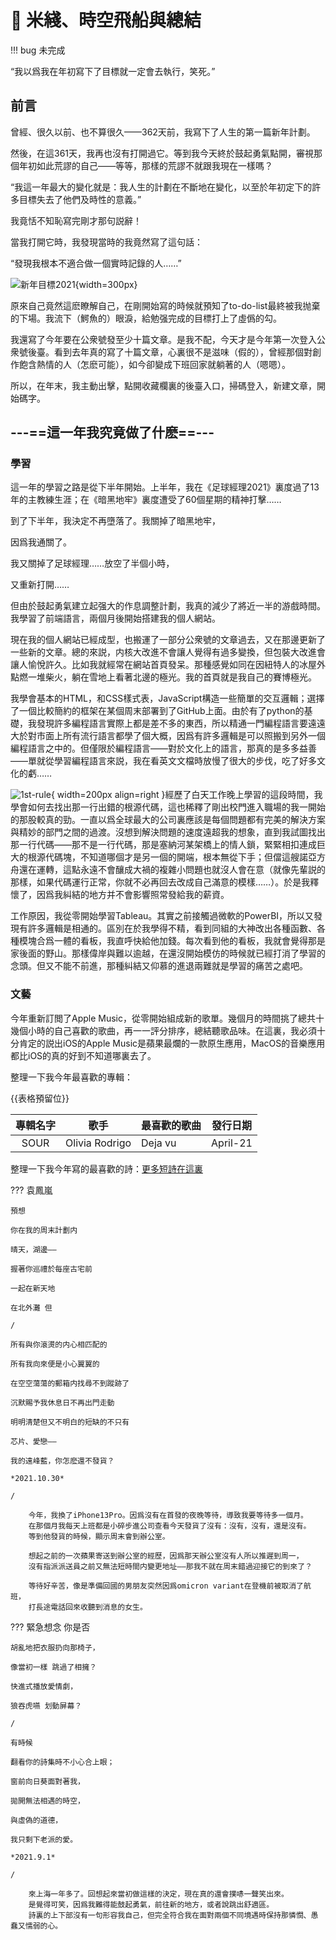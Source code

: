 # :bookmark: 米綫、時空飛船與總結


!!! bug
    未完成

“我以爲我在年初寫下了目標就一定會去執行，笑死。”

## 前言

曾經、很久以前、也不算很久——362天前，我寫下了人生的第一篇新年計劃。

然後，在這361天，我再也沒有打開過它。等到我今天終於鼓起勇氣點開，審視那個年初如此荒謬的自己——等等，那樣的荒謬不就跟我現在一樣嗎？

“我這一年最大的變化就是：我人生的計劃在不斷地在變化，以至於年初定下的許多目標失去了他們及時性的意義。”

我竟恬不知恥寫完剛才那句説辭！

當我打開它時，我發現當時的我竟然寫了這句話：

“發現我根本不適合做一個實時記錄的人……”

![新年目標2021](img/todolist.png){width=300px}


原來自己竟然這麽瞭解自己，在剛開始寫的時候就預知了to-do-list最終被我抛棄的下場。我流下（鰐魚的）眼淚，給勉强完成的目標打上了虛僞的勾。

我還寫了今年要在公衆號發至少十篇文章。是我不配，今天才是今年第一次登入公衆號後臺。看到去年真的寫了十篇文章，心裏很不是滋味（假的），曾經那個對創作飽含熱情的人（怎麽可能），如今卻變成下班回家就躺著的人（嗯嗯）。

所以，在年末，我主動出擊，點開收藏欄裏的後臺入口，掃碼登入，新建文章，開始碼字。

## ---==這一年我究竟做了什麽==---

### 學習

這一年的學習之路是從下半年開始。上半年，我在《足球經理2021》裏度過了13年的主教練生涯；在《暗黑地牢》裏度遭受了60個星期的精神打擊……

到了下半年，我決定不再墮落了。我關掉了暗黑地牢，

因爲我通關了。

我又關掉了足球經理……放空了半個小時，

又重新打開……

但由於鼓起勇氣建立起强大的作息調整計劃，我真的減少了將近一半的游戲時間。我學習了前端語言，兩個月後開始搭建我的個人網站。

現在我的個人網站已經成型，也搬運了一部分公衆號的文章過去，又在那邊更新了一些新的文章。總的來説，内核大改進不會讓人覺得有過多變換，但包裝大改進會讓人愉悅許久。比如我就經常在網站首頁發呆。那種感覺如同在因紐特人的冰屋外點燃一堆柴火，躺在雪地上看著北邊的極光。我的首頁就是我自己的賽博極光。

我學會基本的HTML，和CSS樣式表，JavaScript構造一些簡單的交互邏輯；選擇了一個比較簡約的框架在某個周末部署到了GitHub上面。由於有了python的基礎，我發現許多編程語言實際上都是差不多的東西，所以精通一門編程語言要遠遠大於對市面上所有流行語言都學了個大概，因爲有許多邏輯是可以照搬到另外一個編程語言之中的。但僅限於編程語言——對於文化上的語言，那真的是多多益善——單就從學習編程語言來説，我在看英文文檔時放慢了很大的步伐，吃了好多文化的虧……

![1st-rule](img/1rule.jpg){ width=200px align=right }經歷了白天工作晚上學習的這段時間，我學會如何去找出那一行出錯的根源代碼，這也稀釋了剛出校門進入職場的我一開始的那股較真的勁。一直以爲全球最大的公司裏應該是每個問題都有完美的解決方案與精妙的部門之間的過渡。沒想到解決問題的速度遠超我的想象，直到我試圖找出那一行代碼——那不是一行代碼，那是塞納河某架橋上的情人鎖，緊緊相扣連成巨大的根源代碼塊，不知道哪個才是另一個的開端，根本無從下手；但儅這艘諾亞方舟還在運轉，這點永遠不會釀成大禍的複雜小問題也就沒人會在意（就像先輩説的那樣，如果代碼運行正常，你就不必再回去改成自己滿意的模樣……）。於是我釋懷了，因爲我糾結的地方并不會影響照常發給我的薪資。



工作原因，我從零開始學習Tableau。其實之前接觸過微軟的PowerBI，所以又發現有許多邏輯是相通的。區別在於我學得不精，看到同組的大神改出各種函數、各種模塊合爲一體的看板，我直呼快給他加錢。每次看到他的看板，我就會覺得那是家後面的野山。那樣偉岸與難以逾越，在還沒開始模仿的時候就已經打消了學習的念頭。但又不能不前進，那種糾結又仰慕的進退兩難就是學習的痛苦之處吧。




### 文藝

今年重新訂閲了Apple Music，從零開始組成新的歌單。幾個月的時間挑了總共十幾個小時的自己喜歡的歌曲，再一一評分排序，總結聽歌品味。在這裏，我必須十分肯定的説出iOS的Apple Music是蘋果最爛的一款原生應用，MacOS的音樂應用都比iOS的真的好到不知道哪裏去了。

整理一下我今年最喜歡的專輯：


{{表格預留位}}

|專輯名字|歌手|最喜歡的歌曲|發行日期|
|:-----:|----|-----------|-------|
|SOUR|Olivia Rodrigo|Deja vu|April-21|



整理一下我今年寫的最喜歡的詩：[更多短詩在這裏](../poems/preface.md)

??? 袁鳳嵐

    預想

    你在我的周末計劃内

    晴天，湖邊——

    握著你巡禮於每座古宅前

    一起在新天地

    在北外灘 但

    /

    所有與你滾燙的内心相匹配的

    所有我向來便是小心翼翼的

    在空空蕩蕩的郵箱内找尋不到蹤跡了

    沉默賜予我休息日不再出門走動

    明明清楚但又不明白的短缺的不只有

    芯片、愛戀——

    我的遠峰藍，你怎麽還不發貨？

    *2021.10.30*

    /

        今年，我換了iPhone13Pro。因爲沒有在首發的夜晚等待，導致我要等待多一個月。
        在那個月我每天上班都是小碎步進公司查看今天發貨了沒有：沒有，沒有，還是沒有。
        等到他發貨的時候，顯示周末會到辦公室。

        想起之前的一次蘋果寄送到辦公室的經歷，因爲那天辦公室沒有人所以推遲到周一，
        沒有指派派送員之前又無法短時間内變更地址——那我不就在周末錯過迎接它的到來了？

        等待好辛苦，像是準備回國的男朋友突然因爲omicron variant在登機前被取消了航班，
        打長途電話回來收聽到消息的女生。


??? 緊急想念
    你是否

    胡亂地把衣服扔向那椅子，

    像當初一樣 跳過了相擁？

    快進式播放愛情劇，

    狼吞虎嚥 划動屏幕？

    /

    有時候

    翻看你的詩集時不小心合上眼；

    窗前向日葵面對著我，

    拋開無法相遇的時空，

    與虛偽的道德，

    我只剩下老派的愛。

    *2021.9.1*

    /

        來上海一年多了。回想起來當初做這樣的決定，現在真的還會撲哧一聲笑出來。
        是覺得可笑，因爲我難得能鼓起勇氣，前往新的地方，或者說跳出舒適區。
        詩裏的上下部沒有一句形容我自己，但完全符合我在面對兩個不同境遇時保持那憐憫、愚蠢又懦弱的心。




